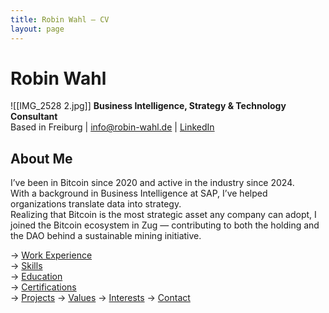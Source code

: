 ```yaml
---
title: Robin Wahl – CV
layout: page
---
```

# Robin Wahl

![[IMG_2528 2.jpg]]
**Business Intelligence, Strategy & Technology Consultant**  
Based in Freiburg | info@robin-wahl.de | [LinkedIn](https://www.linkedin.com/in/robinwahl359)

## About Me

I’ve been in Bitcoin since 2020 and active in the industry since 2024.  
With a background in Business Intelligence at SAP, I’ve helped organizations translate data into strategy.  
Realizing that Bitcoin is the most strategic asset any company can adopt, I joined the Bitcoin ecosystem in Zug — contributing to both the holding and the DAO behind a sustainable mining initiative.

→ [Work Experience](experience.md)  
→ [Skills](skills.md)  
→ [Education](education.md)  
→ [Certifications](certifications.md)  
→ [Projects](projects.md)
→ [Values](values.md)
→ [Interests](interests.md)
→ [Contact](contact.md)

